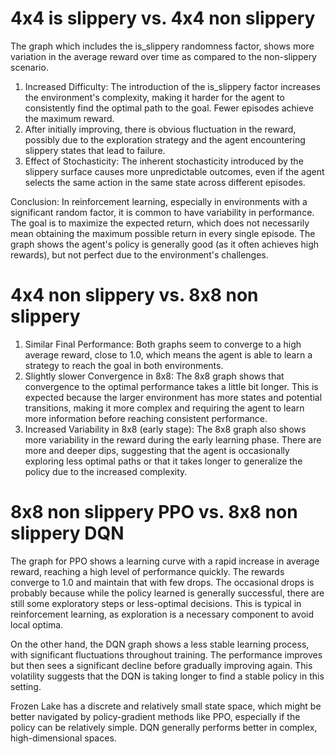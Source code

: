 # 4x4 is slippery vs. 4x4 non slippery

The graph which includes the is_slippery randomness factor, shows more variation in the average reward over time as compared to the non-slippery scenario.

1. Increased Difficulty: The introduction of the is_slippery factor increases the environment's complexity, making it harder for the agent to consistently find the optimal path to the goal. Fewer episodes achieve the maximum reward.
2. After initially improving, there is obvious fluctuation in the reward, possibly due to the exploration strategy and the agent encountering slippery states that lead to failure.
3. Effect of Stochasticity: The inherent stochasticity introduced by the slippery surface causes more unpredictable outcomes, even if the agent selects the same action in the same state across different episodes.

Conclusion: In reinforcement learning, especially in environments with a significant random factor, it is common to have variability in performance. The goal is to maximize the expected return, which does not necessarily mean obtaining the maximum possible return in every single episode. The graph shows the agent's policy is generally good (as it often achieves high rewards), but not perfect due to the environment's challenges.



# 4x4 non slippery vs. 8x8 non slippery
1. Similar Final Performance: Both graphs seem to converge to a high average reward, close to 1.0, which means the agent is able to learn a strategy to reach the goal in both environments.
2. Slightly slower Convergence in 8x8: The 8x8 graph shows that convergence to the optimal performance takes a little bit longer. This is expected because the larger environment has more states and potential transitions, making it more complex and requiring the agent to learn more information before reaching consistent performance.
3. Increased Variability in 8x8 (early stage): The 8x8 graph also shows more variability in the reward during the early learning phase. There are more and deeper dips, suggesting that the agent is occasionally exploring less optimal paths or that it takes longer to generalize the policy due to the increased complexity.


# 8x8 non slippery PPO vs. 8x8 non slippery DQN

The graph for PPO shows a learning curve with a rapid increase in average reward, reaching a high level of performance quickly. The rewards converge to 1.0 and maintain that with few drops. The occasional drops is probably because while the policy learned is generally successful, there are still some exploratory steps or less-optimal decisions. This is typical in reinforcement learning, as exploration is a necessary component to avoid local optima.

On the other hand, the DQN graph shows a less stable learning process, with significant fluctuations throughout training. The performance improves but then sees a significant decline before gradually improving again. This volatility suggests that the DQN is taking longer to find a stable policy in this setting.

Frozen Lake has a discrete and relatively small state space, which might be better navigated by policy-gradient methods like PPO, especially if the policy can be relatively simple.
DQN generally performs better in complex, high-dimensional spaces.



